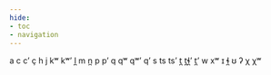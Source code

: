 ```yaml
---
hide:
- toc
- navigation
---
```

a
c
cʼ
ç
h
j
kʷ
kʷʼ
l̪
m
n̪
p
pʼ
q
qʷ
qʷʼ
qʼ
s
ts
tsʼ
t̪
t̪ɬ̪ʼ
t̪ʼ
w
xʷ
ɪ
ɬ̪
ʊ
ʔ
χ
χʷ
